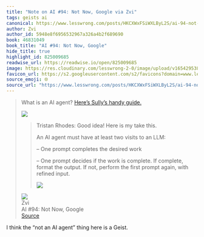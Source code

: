 ```yaml
---
title: "Note on AI #94: Not Now, Google via Zvi"
tags: geists ai
canonical: https://www.lesswrong.com/posts/HKCXWxFSiWXLByL2S/ai-94-not-now-google
author: Zvi
author_id: 5948e8f6956532967a326a4b2f689690
book: 46831049
book_title: "AI #94: Not Now, Google"
hide_title: true
highlight_id: 825009685
readwise_url: https://readwise.io/open/825009685
image: https://res.cloudinary.com/lesswrong-2-0/image/upload/v1654295382/new_mississippi_river_fjdmww.jpg
favicon_url: https://s2.googleusercontent.com/s2/favicons?domain=www.lesswrong.com
source_emoji: 🌐
source_url: "https://www.lesswrong.com/posts/HKCXWxFSiWXLByL2S/ai-94-not-now-google#:~:text=What%20is%20an,%28https%3A%2F%2Fsubstackcdn.com%2Fimage%2Ffetch%2Fw_1456%2Cc_limit%2Cf_auto%2Cq_auto%3Agood%2Cfl_progressive%3Asteep%2Fhttps%253A%252F%252Fsubstack-post-media.s3.amazonaws.com%252Fpublic%252Fimages%252F0e8c58d2-4de6-4680-acce-9caeb0070bb1_1396x886.jpeg%29"
---
```


> What is an AI agent? [Here’s Sully’s handy guide.](https://x.com/SullyOmarr/status/1864697992261062690)
> 
> ![](https://substackcdn.com/image/fetch/w_1456,c_limit,f_auto,q_auto:good,fl_progressive:steep/https%3A%2F%2Fsubstack-post-media.s3.amazonaws.com%2Fpublic%2Fimages%2Ffe3b93df-e4a8-4075-bf41-90d5f8978748_867x547.png)
> 
> > Tristan Rhodes: Good idea! Here is my take this.
> > 
> > An AI agent must have at least two visits to an LLM:
> > 
> > – One prompt completes the desired work
> > 
> > – One prompt decides if the work is complete. If complete, format the output. If not, perform the first prompt again, with refined input.
> > 
> > ![](https://substackcdn.com/image/fetch/w_1456,c_limit,f_auto,q_auto:good,fl_progressive:steep/https%3A%2F%2Fsubstack-post-media.s3.amazonaws.com%2Fpublic%2Fimages%2F0e8c58d2-4de6-4680-acce-9caeb0070bb1_1396x886.jpeg)
> <div class="quoteback-footer"><div class="quoteback-avatar"><img class="mini-favicon" src="https://s2.googleusercontent.com/s2/favicons?domain=www.lesswrong.com"></div><div class="quoteback-metadata"><div class="metadata-inner"><span style="display:none">FROM:</span><div aria-label="Zvi" class="quoteback-author"> Zvi</div><div aria-label="AI #94: Not Now, Google" class="quoteback-title"> AI #94: Not Now, Google</div></div></div><div class="quoteback-backlink"><a target="_blank" aria-label="go to the full text of this quotation" rel="noopener" href="https://www.lesswrong.com/posts/HKCXWxFSiWXLByL2S/ai-94-not-now-google#:~:text=What%20is%20an,%28https%3A%2F%2Fsubstackcdn.com%2Fimage%2Ffetch%2Fw_1456%2Cc_limit%2Cf_auto%2Cq_auto%3Agood%2Cfl_progressive%3Asteep%2Fhttps%253A%252F%252Fsubstack-post-media.s3.amazonaws.com%252Fpublic%252Fimages%252F0e8c58d2-4de6-4680-acce-9caeb0070bb1_1396x886.jpeg%29" class="quoteback-arrow"> Source</a></div></div>

I think the “not an AI agent” thing here is a Geist.